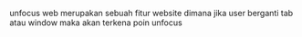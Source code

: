unfocus web merupakan sebuah fitur website
dimana jika user berganti tab atau window maka
akan terkena poin unfocus
